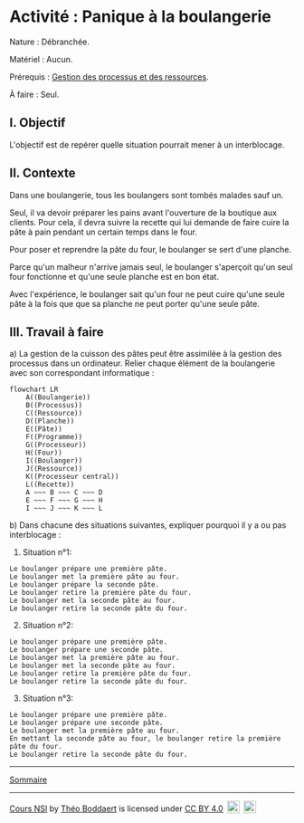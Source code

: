 # Activité : Panique à la boulangerie

Nature : Débranchée.

Matériel : Aucun.

Prérequis : [Gestion des processus et des ressources](./Gestion_des_processus_et_des_ressources.md).

À faire : Seul.

## I. Objectif

L'objectif est de repérer quelle situation pourrait mener à un interblocage.

## II. Contexte

Dans une boulangerie, tous les boulangers sont tombés malades sauf un.

Seul, il va devoir préparer les pains avant l'ouverture de la boutique aux clients. Pour cela, il devra suivre la recette qui lui demande de faire cuire la pâte à pain pendant un certain temps dans le four.

Pour poser et reprendre la pâte du four, le boulanger se sert d'une planche.

Parce qu'un malheur n'arrive jamais seul, le boulanger s'aperçoit qu'un seul four fonctionne et qu'une seule planche est en bon état.

Avec l'expérience, le boulanger sait qu'un four ne peut cuire qu'une seule pâte à la fois que que sa planche ne peut porter qu'une seule pâte.

## III. Travail à faire

a) La gestion de la cuisson des pâtes peut être assimilée à la gestion des processus dans un ordinateur. Relier chaque élément de la boulangerie avec son correspondant informatique :

```mermaid
flowchart LR
    A((Boulangerie))
    B((Processus))
    C((Ressource))
    D((Planche))
    E((Pâte))
    F((Programme))
    G((Processeur))
    H((Four))
    I((Boulanger))
    J((Ressource))
    K((Processeur central))
    L((Recette))
    A ~~~ B ~~~ C ~~~ D
    E ~~~ F ~~~ G ~~~ H
    I ~~~ J ~~~ K ~~~ L
```

b) Dans chacune des situations suivantes, expliquer pourquoi il y a ou pas interblocage :

1. Situation n°1:
```
Le boulanger prépare une première pâte.
Le boulanger met la première pâte au four.
Le boulanger prépare la seconde pâte.
Le boulanger retire la première pâte du four.
Le boulanger met la seconde pâte au four.
Le boulanger retire la seconde pâte du four.
```

2. Situation n°2:
```
Le boulanger prépare une première pâte.
Le boulanger prépare une seconde pâte.
Le boulanger met la première pâte au four.
Le boulanger met la seconde pâte au four.
Le boulanger retire la première pâte du four.
Le boulanger retire la seconde pâte du four.
```

3. Situation n°3:
```
Le boulanger prépare une première pâte.
Le boulanger prépare une seconde pâte.
Le boulanger met la première pâte au four.
En mettant la seconde pâte au four, le boulanger retire la première pâte du four.
Le boulanger retire la seconde pâte du four.
```
________________

[Sommaire](./../../README.md)

___________

<p xmlns:cc="http://creativecommons.org/ns#" xmlns:dct="http://purl.org/dc/terms/"><a property="dct:title" rel="cc:attributionURL" href="https://github.com/boddaert/nsi">Cours NSI</a> by <a rel="cc:attributionURL dct:creator" property="cc:attributionName" href="https://github.com/boddaert">Théo Boddaert</a> is licensed under <a href="https://creativecommons.org/licenses/by/4.0/?ref=chooser-v1" target="_blank" rel="license noopener noreferrer" style="display:inline-block;">CC BY 4.0</a>  <img style="height:22px!important;margin-left:3px;vertical-align:text-bottom;" src="https://mirrors.creativecommons.org/presskit/icons/cc.svg?ref=chooser-v1" alt="">  <img style="height:22px!important;margin-left:3px;vertical-align:text-bottom;" src="https://mirrors.creativecommons.org/presskit/icons/by.svg?ref=chooser-v1" alt=""></p> 